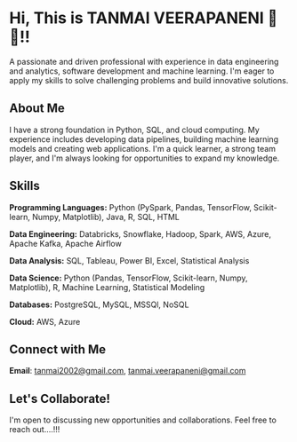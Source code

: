 # Hi, This is TANMAI VEERAPANENI 👋😄!!

A passionate and driven professional with experience in data engineering and analytics, software development and machine learning. I'm eager to apply my skills to solve challenging problems and build innovative solutions.

## About Me

I have a strong foundation in Python, SQL, and cloud computing. My experience includes developing data pipelines,  building machine learning models and creating web applications. I'm a quick learner, a strong team player, and I'm always looking for opportunities to expand my knowledge.

## Skills

**Programming Languages:** Python (PySpark, Pandas, TensorFlow, Scikit-learn, Numpy, Matplotlib), Java, R, SQL, HTML

**Data Engineering:** Databricks, Snowflake, Hadoop, Spark, AWS, Azure, Apache Kafka, Apache Airflow

**Data Analysis:** SQL, Tableau, Power BI, Excel, Statistical Analysis

**Data Science:** Python (Pandas, TensorFlow, Scikit-learn, Numpy, Matplotlib), R, Machine Learning, Statistical Modeling

**Databases:** PostgreSQL, MySQL, MSSQl, NoSQL

**Cloud:** AWS, Azure

## Connect with Me

**Email**: tanmai2002@gmail.com, tanmai.veerapaneni@gmail.com

## Let's Collaborate!
I'm open to discussing new opportunities and collaborations. Feel free to reach out....!!!
  


